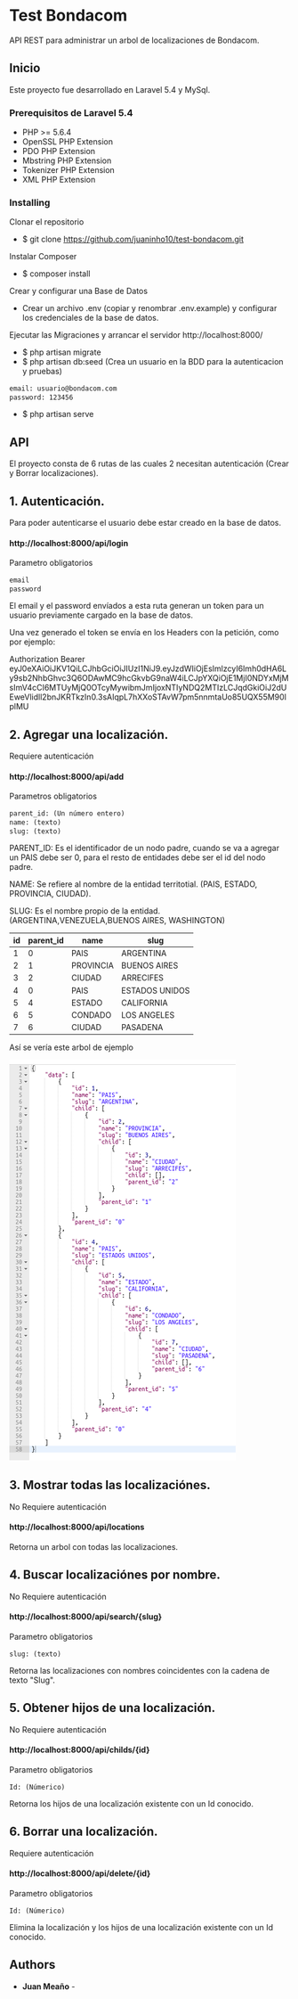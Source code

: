# Test Bondacom

API REST para administrar un arbol de localizaciones de Bondacom.

## Inicio

Este proyecto fue desarrollado en Laravel 5.4 y MySql.

### Prerequisitos de Laravel 5.4


- PHP >= 5.6.4
- OpenSSL PHP Extension
- PDO PHP Extension
- Mbstring PHP Extension
- Tokenizer PHP Extension
- XML PHP Extension


### Installing

Clonar el repositorio

- $ git clone https://github.com/juaninho10/test-bondacom.git

Instalar Composer

- $ composer install

Crear y configurar una Base de Datos

- Crear un archivo .env (copiar y renombrar .env.example) y configurar los credenciales de la base de datos.

Ejecutar las Migraciones y arrancar el servidor http://localhost:8000/

- $ php artisan migrate
- $ php artisan db:seed (Crea un usuario en la BDD para la autenticacion y pruebas)
```
email: usuario@bondacom.com
password: 123456

```
- $ php artisan serve


## API

El proyecto consta de 6 rutas de las cuales 2 necesitan autenticación (Crear y Borrar localizaciones).

## 1. Autenticación.

Para poder autenticarse el usuario debe estar creado en la base de datos.

#### http://localhost:8000/api/login

Parametro obligatorios

```
email
password
```
El email y el password envíados a esta ruta generan un token para un usuario previamente cargado en la base de datos.

Una vez generado el token se envía en los Headers con la petición, como por ejemplo:

Authorization Bearer eyJ0eXAiOiJKV1QiLCJhbGciOiJIUzI1NiJ9.eyJzdWIiOjEsImlzcyI6Imh0dHA6Ly9sb2NhbGhvc3Q6ODAwMC9hcGkvbG9naW4iLCJpYXQiOjE1MjI0NDYxMjMsImV4cCI6MTUyMjQ0OTcyMywibmJmIjoxNTIyNDQ2MTIzLCJqdGkiOiJ2dUEweVlidll2bnJKRTkzIn0.3sAIqpL7hXXoSTAvW7pm5nnmtaUo85UQX55M90lplMU


## 2. Agregar una localización.

Requiere autenticación

#### http://localhost:8000/api/add

Parametros obligatorios

```
parent_id: (Un número entero)
name: (texto)
slug: (texto)

```
PARENT_ID: Es el identificador de un nodo padre, cuando se va a agregar un PAIS debe ser 0, para el resto de entidades debe ser el id del nodo padre.

NAME: Se refiere al nombre de la entidad territotial. (PAIS, ESTADO, PROVINCIA, CIUDAD).

SLUG: Es el nombre propio de la entidad. (ARGENTINA,VENEZUELA,BUENOS AIRES, WASHINGTON)

| id  | parent_id  | name  | slug  |
| ------------ | ------------ | ------------ | ------------ |
| 1  | 0  | PAIS  | ARGENTINA  |
| 2 | 1  | PROVINCIA  | BUENOS AIRES  |
| 3  | 2  | CIUDAD  | ARRECIFES  |
| 4  | 0  | PAIS  | ESTADOS UNIDOS  |
| 5  | 4  | ESTADO  | CALIFORNIA  |
| 6  | 5  | CONDADO  | LOS ANGELES  |
|  7 | 6  | CIUDAD  | PASADENA  |

Así se vería este arbol de ejemplo

![Alt text](/public/img/locationsTree.png)

## 3. Mostrar todas las localizaciónes.

No Requiere autenticación

#### http://localhost:8000/api/locations

Retorna un arbol con todas las localizaciones.

## 4. Buscar localizaciónes por nombre.

No Requiere autenticación

#### http://localhost:8000/api/search/{slug}

Parametro obligatorios

```
slug: (texto)

```
Retorna las localizaciones con nombres coincidentes con la cadena de texto "Slug".

## 5. Obtener hijos de una localización.

No Requiere autenticación

#### http://localhost:8000/api/childs/{id}

Parametro obligatorios

```
Id: (Númerico)
```
Retorna los hijos de una localización existente con un Id conocido.

## 6. Borrar una localización.

Requiere autenticación

#### http://localhost:8000/api/delete/{id}

Parametro obligatorios

```
Id: (Númerico)

```
Elimina la localización y los hijos de una localización existente con un Id conocido.


## Authors

* **Juan Meaño** - 
